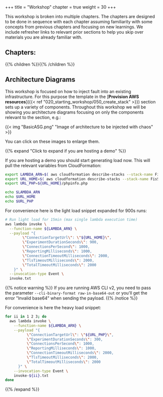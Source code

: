 +++
title = "Workshop"
chapter = true
weight = 30
+++

This workshop is broken into multiple chapters. The chapters are designed to be done in sequence with each chapter assuming familiarity with some concepts from previous chapters and focusing on new learnings. We include refresher links to relevant prior sections to help you skip over materials you are already familiar with.


## Chapters:

{{% children %}}{{% /children %}}

## Architecture Diagrams

This workshop is focused on how to inject fault into an existing infrastructure. For this purpose the template in the [**Provision AWS resources**]({{< ref "020_starting_workshop/050_create_stack" >}}) section sets up a variety of components. Throughout this workshop we will be showing you architecture diagrams focusing on only the components relevant to the section, e.g.:

{{< img "BasicASG.png" "Image of architecture to be injected with chaos" >}}

You can click on these images to enlarge them.

{{% expand "Click to expand if you are hosting a demo" %}}

If you are hosting a demo you should start generating load now. This will pull the relevant variables from CloudFormation:

```bash
export LAMBDA_ARN=$( aws cloudformation describe-stacks --stack-name FisStackLoadGen --query "Stacks[*].Outputs[?OutputKey=='LoadGenArn'].OutputValue" --output text )
export URL_HOME=$( aws cloudformation describe-stacks --stack-name FisStackAsg --query "Stacks[*].Outputs[?OutputKey=='FisAsgUrl'].OutputValue" --output text )
export URL_PHP=${URL_HOME}/phpinfo.php

echo $LAMBDA_ARN
echo $URL_HOME
echo $URL_PHP
```

For convenience here is the light load snippet expanded for 900s runs:

```bash
# Run light load for 15min (max single lambda execution time)
aws lambda invoke \
  --function-name ${LAMBDA_ARN} \
  --payload "{
        \"ConnectionTargetUrl\": \"${URL_HOME}\", 
        \"ExperimentDurationSeconds\": 900,
        \"ConnectionsPerSecond\": 1000,
        \"ReportingMilliseconds\": 1000,
        \"ConnectionTimeoutMilliseconds\": 2000,
        \"TlsTimeoutMilliseconds\": 2000,
        \"TotalTimeoutMilliseconds\": 2000
    }" \
  --invocation-type Event \
  invoke.txt 
```

{{% notice warning %}}
If you are running AWS CLI v2, you need to pass the parameter `--cli-binary-format raw-in-base64-out` or you'll get the error "Invalid base64" when sending the payload.
{{% /notice %}}


For convenience is here the heavy load snippet:

```bash
for ii in 1 2 3; do
  aws lambda invoke \
    --function-name ${LAMBDA_ARN} \
    --payload "{
          \"ConnectionTargetUrl\": \"${URL_PHP}\", 
          \"ExperimentDurationSeconds\": 300,
          \"ConnectionsPerSecond\": 1000,
          \"ReportingMilliseconds\": 1000,
          \"ConnectionTimeoutMilliseconds\": 2000,
          \"TlsTimeoutMilliseconds\": 2000,
          \"TotalTimeoutMilliseconds\": 2000
      }" \
    --invocation-type Event \
    invoke-${ii}.txt 
done
```

{{% /expand %}}
